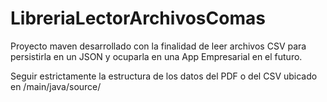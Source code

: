 # LibreriaLectorArchivosComas
Proyecto maven desarrollado con la finalidad de leer archivos CSV para persistirla en un JSON y ocuparla en una App Empresarial en el futuro.

Seguir estrictamente la estructura de los datos del PDF o del CSV ubicado en /main/java/source/
